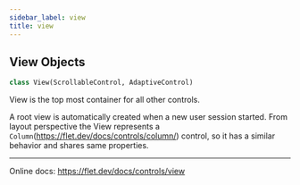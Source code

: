 ```yaml
---
sidebar_label: view
title: view
---
```


## View Objects

```python
class View(ScrollableControl, AdaptiveControl)
```

View is the top most container for all other controls.

A root view is automatically created when a new user session started. From layout perspective the View represents a `Column`(https://flet.dev/docs/controls/column/) control, so it has a similar behavior and shares same properties.

-----

Online docs: https://flet.dev/docs/controls/view

